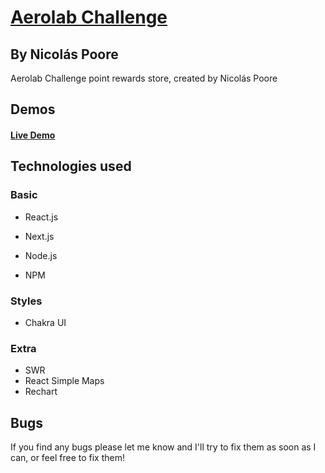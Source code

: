 # [Aerolab Challenge](https://aerolab-challenge-nicopoore.vercel.app/)

## By Nicolás Poore

Aerolab Challenge point rewards store, created by Nicolás Poore

## Demos

#### [Live Demo](https://aerolab-challenge-nicopoore.vercel.app/)

## Technologies used

### Basic

- React.js

- Next.js

- Node.js

- NPM

### Styles

- Chakra UI

### Extra

- SWR
- React Simple Maps
- Rechart

## Bugs

If you find any bugs please let me know and I'll try to fix them as soon as I can, or feel free to fix them!

